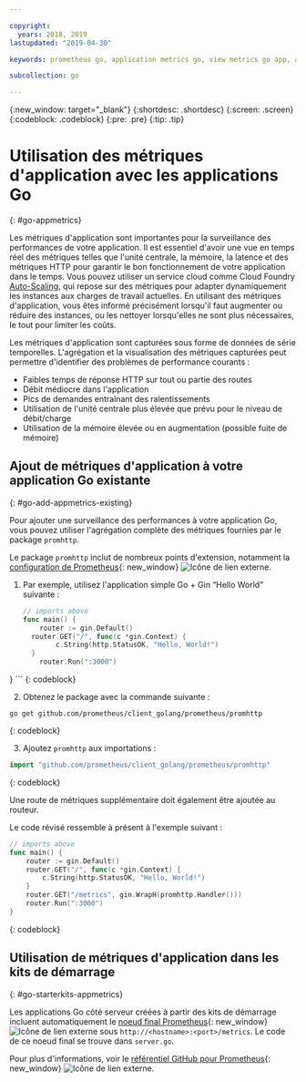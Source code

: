 ```yaml
---

copyright:
  years: 2018, 2019
lastupdated: "2019-04-30"

keywords: prometheus go, application metrics go, view metrics go app, add metrics go, promhttp go, autoscaling go

subcollection: go

---
```


{:new_window: target="_blank"}
{:shortdesc: .shortdesc}
{:screen: .screen}
{:codeblock: .codeblock}
{:pre: .pre}
{:tip: .tip}

# Utilisation des métriques d'application avec les applications Go
{: #go-appmetrics}

Les métriques d'application sont importantes pour la surveillance des performances de votre application. Il est essentiel d'avoir une vue en temps réel des métriques telles que l'unité centrale, la mémoire, la latence et des métriques HTTP pour garantir le bon fonctionnement de votre application dans le temps. Vous pouvez utiliser un service cloud comme Cloud Foundry [Auto-Scaling](/docs/services/Auto-Scaling?topic=Auto-Scaling-get-started), qui repose sur des métriques pour adapter dynamiquement les instances aux charges de travail actuelles. En utilisant des métriques d'application, vous êtes informé précisément lorsqu'il faut augmenter ou réduire des instances, ou les nettoyer lorsqu'elles ne sont plus nécessaires, le tout pour limiter les coûts.

Les métriques d'application sont capturées sous forme de données de série temporelles. L'agrégation et la visualisation des métriques capturées peut permettre d'identifier des problèmes de performance courants :

* Faibles temps de réponse HTTP sur tout ou partie des routes
* Débit médiocre dans l'application
* Pics de demandes entraînant des ralentissements
* Utilisation de l'unité centrale plus élevée que prévu pour le niveau de débit/charge
* Utilisation de la mémoire élevée ou en augmentation (possible fuite de mémoire)

## Ajout de métriques d'application à votre application Go existante
{: #go-add-appmetrics-existing}

Pour ajouter une surveillance des performances à votre application Go, vous pouvez utiliser l'agrégation complète des métriques fournies par le package `promhttp`.

Le package `promhttp` inclut de nombreux points d'extension, notamment la [configuration de Prometheus](https://github.com/prometheus/client_golang){: new_window} ![Icône de lien externe](../icons/launch-glyph.svg "Icône de lien externe").

1. Par exemple, utilisez l'application simple Go + Gin “Hello World” suivante :
    ```go
    // imports above
    func main() {
        router := gin.Default()
      router.GET("/", func(c *gin.Context) {
            c.String(http.StatusOK, "Hello, World!")
      }
        router.Run(":3000")
  }
    ```
    {: codeblock}

2. Obtenez le package avec la commande suivante :
  ```
  go get github.com/prometheus/client_golang/prometheus/promhttp
  ```
  {: codeblock}

3. Ajoutez `promhttp` aux importations :
  ```go
  import "github.com/prometheus/client_golang/prometheus/promhttp"
  ```
  {: codeblock}

  Une route de métriques supplémentaire doit également être ajoutée au routeur.

  Le code révisé ressemble à présent à l'exemple suivant :
  ```go
  // imports above
  func main() {
      router := gin.Default()
      router.GET("/", func(c *gin.Context) {
          c.String(http.StatusOK, "Hello, World!")
      }
      router.GET("/metrics", gin.WrapH(promhttp.Handler()))
      router.Run(":3000")
  }
  ```
  {: codeblock}

## Utilisation de métriques d'application dans les kits de démarrage
{: #go-starterkits-appmetrics}

Les applications Go côté serveur créées à partir des kits de démarrage incluent automatiquement le [noeud final Prometheus](https://prometheus.io/){: new_window} ![Icône de lien externe](../icons/launch-glyph.svg "Icône de lien externe") sous `http://<hostname>:<port>/metrics`. Le code de ce noeud final se trouve dans `server.go`.

Pour plus d'informations, voir le [référentiel GitHub pour Prometheus](https://github.com/prometheus/client_golang/){: new_window} ![Icône de lien externe](../icons/launch-glyph.svg "Icône de lien externe").
